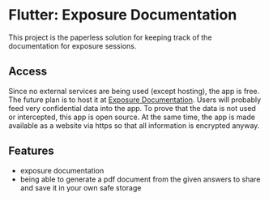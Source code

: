 # Flutter: Exposure Documentation
This project is the paperless solution for keeping track of the documentation for exposure sessions.


## Access
Since no external services are being used (except  hosting), the app is free.
The future plan is to host it at [Exposure Documentation](exposure.mwinkler.tech).
Users will probably feed very confidential data into the app. To prove that the data is not used or intercepted, this app is open source. At the same time, the app is made available as a website via https so that all information is encrypted anyway.

## Features
- exposure documentation
- being able to generate a pdf document from the given answers to share and save it in your own safe storage

